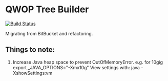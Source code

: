 # QWOP Tree Builder
[![Build Status](https://travis-ci.com/mws262/qwop-controls.svg?branch=master)](https://travis-ci.com/mws262/qwop-controls)

Migrating from BitBucket and refactoring.

## Things to note:
1. Increase Java heap space to prevent OutOfMemoryError. e.g. for 10gig
export _JAVA_OPTIONS="-Xmx10g"
View settings with:
java -XshowSettings:vm 

